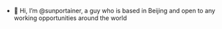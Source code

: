 - 👋 Hi, I’m @sunportainer, a guy who is based in Beijing and open to any working opportunities around the world 


<!---
sunportainer/sunportainer is a ✨ special ✨ repository because its `README.md` (this file) appears on your GitHub profile.
You can click the Preview link to take a look at your changes.
--->
